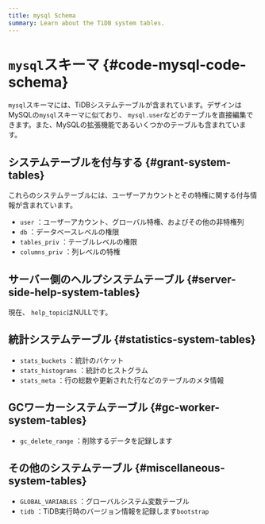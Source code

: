 ```yaml
---
title: mysql Schema
summary: Learn about the TiDB system tables.
---
```


# <code>mysql</code>スキーマ {#code-mysql-code-schema}

`mysql`スキーマには、TiDBシステムテーブルが含まれています。デザインはMySQLの`mysql`スキーマに似ており、 `mysql.user`などのテーブルを直接編集できます。また、MySQLの拡張機能であるいくつかのテーブルも含まれています。

## システムテーブルを付与する {#grant-system-tables}

これらのシステムテーブルには、ユーザーアカウントとその特権に関する付与情報が含まれています。

-   `user` ：ユーザーアカウント、グローバル特権、およびその他の非特権列
-   `db` ：データベースレベルの権限
-   `tables_priv` ：テーブルレベルの権限
-   `columns_priv` ：列レベルの特権

## サーバー側のヘルプシステムテーブル {#server-side-help-system-tables}

現在、 `help_topic`はNULLです。

## 統計システムテーブル {#statistics-system-tables}

-   `stats_buckets` ：統計のバケット
-   `stats_histograms` ：統計のヒストグラム
-   `stats_meta` ：行の総数や更新された行などのテーブルのメタ情報

## GCワーカーシステムテーブル {#gc-worker-system-tables}

-   `gc_delete_range` ：削除するデータを記録します

## その他のシステムテーブル {#miscellaneous-system-tables}

-   `GLOBAL_VARIABLES` ：グローバルシステム変数テーブル
-   `tidb` ：TiDB実行時のバージョン情報を記録します`bootstrap`
